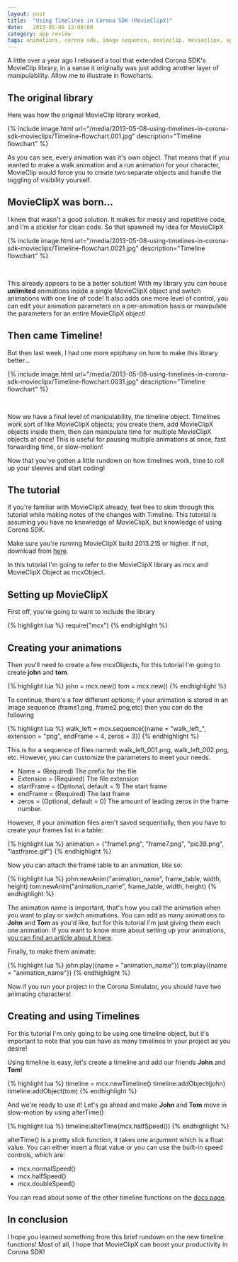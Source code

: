 ```yaml
---
layout: post
title:  "Using Timelines in Corona SDK (MovieClipX)"
date:   2013-05-08 12:08:00
category: app review
tags: animations, corona sdk, image sequence, movieclip, movieclipx, sprite sheets, timelines
---
```


A little over a year ago I released a tool that extended Corona SDK's MovieClip library, in a sense it originally was just adding another layer of manipulability. Allow me to illustrate in flowcharts.
<h2>The original library</h2>
Here was how the original MovieClip library worked,

{% include image.html url="/media/2013-05-08-using-timelines-in-corona-sdk-movieclipx/Timeline-flowchart.001.jpg" description="Timeline flowchart" %}

As you can see, every animation was it's own object. That means that if you wanted to make a walk animation and a run animation for your character, MovieClip would force you to create two separate objects and handle the toggling of visibility yourself.
<h2>MovieClipX was born...</h2>
I knew that wasn't a good solution. It makes for messy and repetitive code, and I'm a stickler for clean code. So that spawned my idea for MovieClipX

{% include image.html url="/media/2013-05-08-using-timelines-in-corona-sdk-movieclipx/Timeline-flowchart.0021.jpg" description="Timeline flowchart" %}

&nbsp;

This already appears to be a better solution! With my library you can house <strong>unlimited</strong> animations inside a single MovieClipX object and switch animations with one line of code! It also adds one more level of control, you can edit your animation parameters on a per-animation basis or manipulate the parameters for an entire MovieClipX object!
<h2>Then came Timeline!</h2>
But then last week, I had one more epiphany on how to make this library better...

{% include image.html url="/media/2013-05-08-using-timelines-in-corona-sdk-movieclipx/Timeline-flowchart.0031.jpg" description="Timeline flowchart" %}

&nbsp;

Now we have a final level of manipulability, the timeline object. Timelines work sort of like MovieClipX objects; you create them, add MovieClipX objects inside them, then can manipulate time for multiple MovieClipX objects at once! This is useful for pausing multiple animations at once, fast forwarding time, or slow-motion!

Now that you've gotten a little rundown on how timelines work, time to roll up your sleeves and start coding!
<h2>The tutorial</h2>
If you're familiar with MovieClipX already, feel free to skim through this tutorial while making notes of the changes with Timeline. This tutorial is assuming you have no knowledge of MovieClipX, but knowledge of using Corona SDK.

Make sure you're running MovieClipX build 2013.215 or higher. If not, download from <a title="Download MovieClipX" href="http://igaret.com/movieclipx/download" target="_blank">here</a>.

In this tutorial I'm going to refer to the MovieClipX library as mcx and MovieClipX Object as mcxObject.
<h2>Setting up MovieClipX</h2>
First off, you're going to want to include the library

{% highlight lua %}
require("mcx")
{% endhighlight %}

<h2>Creating your animations</h2>
Then you'll need to create a few mcxObjects, for this tutorial I'm going to create <strong>john</strong> and <strong>tom</strong>.

{% highlight lua %}
john = mcx.new()
tom = mcx.new()
{% endhighlight %}

To continue, there's a few different options; if your animation is stored in an image sequence (frame1.png, frame2.png,etc) then you can do the following

{% highlight lua %}
walk_left = mcx.sequence({name = "walk_left_", extension = "png", endFrame = 4, zeros = 3})
{% endhighlight %}

This is for a sequence of files named: walk_left_001.png, walk_left_002.png, etc. However, you can customize the parameters to meet your needs.
<ul>
    <li><span style="line-height: 13px;">Name = (Required) The prefix for the file</span></li>
    <li>Extension = (Required) The file extension</li>
    <li>startFrame = (Optional, default = 1) The start frame</li>
    <li>endFrame = (Required) The last frame</li>
    <li>zeros = (Optional, default = 0) The amount of leading zeros in the frame number.</li>
</ul>
However, if your animation files aren't saved sequentially, then you have to create your frames list in a table:

{% highlight lua %}
animation = {"frame1.png", "frame7.png", "pic39.png", "lastframe.gif"}
{% endhighlight %}

Now you can attach the frame table to an animation, like so:

{% highlight lua %}
john:newAnim("animation_name", frame_table, width, height)
tom:newAnim("animation_name", frame_table, width, height)
{% endhighlight %}

The animation name is important, that's how you call the animation when you want to play or switch animations. You can add as many animations to <strong>John</strong> and <strong>Tom</strong> as you'd like, but for this tutorial I'm just giving them each one animation. If you want to know more about setting up your animations, <a title="Using MovieClipX with your Corona SDK projects" href="http://igaret.com/tutorials/using-movieclipx-with-your-corona-sdk-projects" target="_blank">you can find an article about it here</a>.

Finally, to make them animate:

{% highlight lua %}
john:play({name = "animation_name"})
tom:play({name = "animation_name"})
{% endhighlight %}

Now if you run your project in the Corona Simulator, you should have two animating characters!
<h2>Creating and using Timelines</h2>
For this tutorial I'm only going to be using one timeline object, but it's important to note that you can have as many timelines in your project as you desire!

Using timeline is easy, let's create a timeline and add our friends <strong>John</strong> and <strong>Tom</strong>!

{% highlight lua %}
timeline = mcx.newTimeline()
timeline:addObject(john)
timeline:addObject(tom)
{% endhighlight %}

And we're ready to use it! Let's go ahead and make <strong>John</strong> and <strong>Tom</strong> move in slow-motion by using alterTime()

{% highlight lua %}
timeline:alterTime(mcx.halfSpeed())
{% endhighlight %}

alterTime() is a pretty slick function, it takes one argument which is a float value. You can either insert a float value or you can use the built-in speed controls, which are:
<ul>
    <li><span style="line-height: 13px;">mcx.normalSpeed()</span></li>
    <li>mcx.halfSpeed()</li>
    <li>mcx.doubleSpeed()</li>
</ul>
You can read about some of the other timeline functions on the <a title="MovieClipX Documentation" href="http://igaret.com/movieclipx/docs" target="_blank">docs page</a>.
<h2>In conclusion</h2>
I hope you learned something from this brief rundown on the new timeline functions! Most of all, I hope that MovieClipX can boost your productivity in Corona SDK!
